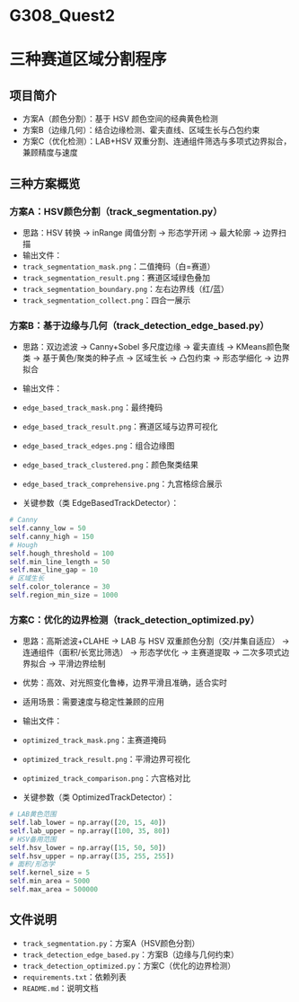 # G308_Quest2
# 三种赛道区域分割程序

## 项目简介
- 方案A（颜色分割）：基于 HSV 颜色空间的经典黄色检测
- 方案B（边缘几何）：结合边缘检测、霍夫直线、区域生长与凸包约束
- 方案C（优化检测）：LAB+HSV 双重分割、连通组件筛选与多项式边界拟合，兼顾精度与速度

## 三种方案概览

### 方案A：HSV颜色分割（track_segmentation.py）
- 思路：HSV 转换 → inRange 阈值分割 → 形态学开闭 → 最大轮廓 → 边界扫描
- 输出文件：
- `track_segmentation_mask.png`：二值掩码（白=赛道）
- `track_segmentation_result.png`：赛道区域绿色叠加
- `track_segmentation_boundary.png`：左右边界线（红/蓝）
- `track_segmentation_collect.png`：四合一展示


### 方案B：基于边缘与几何（track_detection_edge_based.py）
- 思路：双边滤波 → Canny+Sobel 多尺度边缘 → 霍夫直线 → KMeans颜色聚类 → 基于黄色/聚类的种子点 → 区域生长 → 凸包约束 → 形态学细化 → 边界拟合
- 输出文件：
- `edge_based_track_mask.png`：最终掩码
- `edge_based_track_result.png`：赛道区域与边界可视化
- `edge_based_track_edges.png`：组合边缘图
- `edge_based_track_clustered.png`：颜色聚类结果
- `edge_based_track_comprehensive.png`：九宫格综合展示

- 关键参数（类 EdgeBasedTrackDetector）：
```python
# Canny
self.canny_low = 50
self.canny_high = 150
# Hough
self.hough_threshold = 100
self.min_line_length = 50
self.max_line_gap = 10
# 区域生长
self.color_tolerance = 30
self.region_min_size = 1000
```

### 方案C：优化的边界检测（track_detection_optimized.py）
- 思路：高斯滤波+CLAHE → LAB 与 HSV 双重颜色分割（交/并集自适应） → 连通组件（面积/长宽比筛选） → 形态学优化 → 主赛道提取 → 二次多项式边界拟合 → 平滑边界绘制
- 优势：高效、对光照变化鲁棒，边界平滑且准确，适合实时
- 适用场景：需要速度与稳定性兼顾的应用
- 输出文件：
- `optimized_track_mask.png`：主赛道掩码
- `optimized_track_result.png`：平滑边界可视化
- `optimized_track_comparison.png`：六宫格对比

- 关键参数（类 OptimizedTrackDetector）：
```python
# LAB黄色范围
self.lab_lower = np.array([20, 15, 40])
self.lab_upper = np.array([100, 35, 80])
# HSV备用范围
self.hsv_lower = np.array([15, 50, 50])
self.hsv_upper = np.array([35, 255, 255])
# 面积/形态学
self.kernel_size = 5
self.min_area = 5000
self.max_area = 500000
```

## 文件说明
- `track_segmentation.py`：方案A（HSV颜色分割）
- `track_detection_edge_based.py`：方案B（边缘与几何约束）
- `track_detection_optimized.py`：方案C（优化的边界检测）
- `requirements.txt`：依赖列表
- `README.md`：说明文档